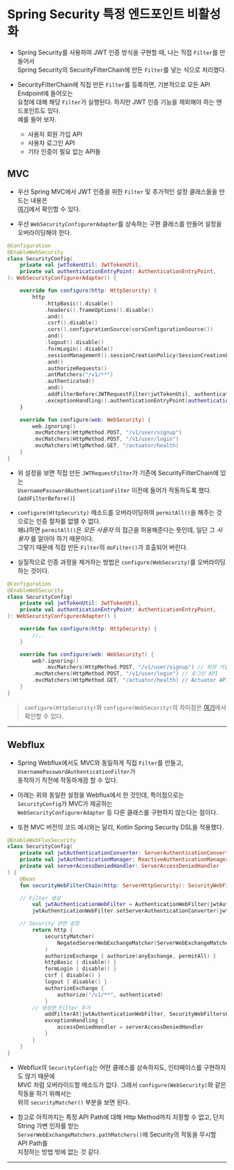 # Spring Security 특정 엔드포인트 비활성화

- Spring Security를 사용하여 JWT 인증 방식을 구현할 때, 나는 직접 `Filter`를 만들어서  
  Spring Security의 SecurityFilterChain에 만든 `Filter`를 넣는 식으로 처리했다.

- SecurityFilterChain에 직접 만든 `Filter`를 등록하면, 기본적으로 모든 API Endpoint에 들어오는  
  요청에 대해 해당 `Filter`가 실행된다. 하지만 JWT 인증 기능을 제외해야 하는 엔드포인트도 있다.  
  예를 들어 보자.

  - 사용자 회원 가입 API
  - 사용자 로그인 API
  - 기타 인증이 필요 없는 API들

## MVC

- 우선 Spring MVC에서 JWT 인증을 위한 `Filter` 및 추가적인 설정 클래스들을 만드는 내용은  
  <a href="https://github.com/sang-w0o/Study/blob/master/Backend%20Frameworks/Spring%20%EB%BF%8C%EC%85%94%EB%B3%B4%EA%B8%B0/Spring%20Security%EB%A1%9C%20JWT%20%EC%9D%B8%EC%A6%9D%20%EA%B5%AC%ED%98%84%ED%95%98%EA%B8%B0.md#jwt-%EC%9D%B8%EC%A6%9D%EC%9D%84-%ED%95%98%EB%8A%94-filter-%EB%A7%8C%EB%93%A4%EA%B8%B0">여기</a>에서 확인할 수 있다.

- 우선 `WebSecurityConfigurerAdapter`를 상속하는 구현 클래스를 만들어 설정을 오버라이딩해야 한다.

```kt
@Configuration
@EnableWebSecurity
class SecurityConfig(
    private val jwtTokenUtil: JwtTokenUtil,
    private val authenticationEntryPoint: AuthenticationEntryPoint,
): WebSecurityConfigurerAdapter() {

    override fun configure(http: HttpSecurity) {
        http
            .httpBasic().disable()
            .headers().frameOptions().disable()
            .and()
            .csrf().disable()
            .cors().configurationSource(corsConfigurationSource())
            .and()
            .logout().disable()
            .formLogin().disable()
            .sessionManagement().sessionCreationPolicy(SessionCreationPolicy.STATELESS)
            .and()
            .authorizeRequests()
            .antMatchers("/v1/**")
            .authenticated()
            .and()
            .addFilterBefore(JWTRequestFilter(jwtTokenUtil, authenticationEntryPoint), UsernamePasswordAuthenticationFilter::class.java)
            .exceptionHandling().authenticationEntryPoint(authenticationEntryPoint)
    }

    override fun configure(web: WebSecurity) {
        web.ignoring()
	    .mvcMatchers(HttpMethod.POST, "/v1/user/signup")
	    .mvcMatchers(HttpMethod.POST, "/v1/user/login")
	    .mvcMatchers(HttpMethod.GET, "/actuator/health)
    }
}
```

- 위 설정을 보면 직접 만든 `JWTRequestFilter`가 기존에 SecurityFilterChain에 있는  
  `UsernamePasswordAuthenticationFilter` 이전에 들어가 작동하도록 했다. (`addFilterBefore()`)

- `configure(HttpSecurity)` 메소드를 오버라이딩하여 `permitAll()`을 해주는 것으로는 인증 절차를 없앨 수 없다.  
  왜냐하면 `permitAll()`은 _모든 사용자_ 의 접근을 허용해준다는 뜻인데, 일단 그 _사용자_ 를 알아야 하기 때문이다.  
  그렇기 때문에 직접 만든 `Filter`의 `doFilter()`가 호출되어 버린다.

- 실질적으로 인증 과정을 제거하는 방법은 `configure(WebSecurity)`를 오버라이딩하는 것이다.

```kt
@Configuration
@EnableWebSecurity
class SecurityConfig(
    private val jwtTokenUtil: JwtTokenUtil,
    private val authenticationEntryPoint: AuthenticationEntryPoint,
): WebSecurityConfigurerAdapter() {

    override fun configure(http: HttpSecurity) {
        //..
    }

    override fun configure(web: WebSecurity?) {
        web?.ignoring()
            .mvcMatchers(HttpMethod.POST, "/v1/user/signup") // 회원 가입 API
	    .mvcMatchers(HttpMethod.POST, "/v1/user/login") // 로그인 API
	    .mvcMatchers(HttpMethod.GET, "/actuator/health) // Actuator API
    }
}
```

> `configure(HttpSecurity)`와 `configure(WebSecurity)`의 차이점은
> <a href="https://github.com/sang-w0o/Study/blob/master/Backend%20Frameworks/Spring%20%EB%BF%8C%EC%85%94%EB%B3%B4%EA%B8%B0/Spring%20Security%20config%20%EB%A9%94%EC%86%8C%EB%93%9C.md">여기</a>에서 확인할 수 있다.

<hr/>

## Webflux

- Spring Webflux에서도 MVC와 동일하게 직접 `Filter`를 만들고, `UsernamePasswordAuthenticationFilter`가  
  동작하기 직전에 작동하게끔 할 수 있다.

- 아래는 위와 동일한 설정을 Webflux에서 한 것인데, 특이점으로는 `SecurityConfig`가 MVC가 제공하는  
  `WebSecurityConfigurerAdapter` 등 다른 클래스를 구현하지 않는다는 점이다.

- 또한 MVC 버전의 코드 예시와는 달리, Kotlin Spring Security DSL을 적용했다.

```kt
@EnableWebFluxSecurity
class SecurityConfig(
    private val jwtAuthenticationConverter: ServerAuthenticationConverter,
    private val jwtAuthenticationManager: ReactiveAuthenticationManager,
    private val serverAccessDeniedHandler: ServerAccessDeniedHandler
) {
    @Bean
    fun securityWebFilterChain(http: ServerHttpSecurity): SecurityWebFilterChain {

	// Filter 생성
        val jwtAuthenticationWebFilter = AuthenticationWebFilter(jwtAuthenticationManager)
        jwtAuthenticationWebFilter.setServerAuthenticationConverter(jwtAuthenticationConverter)

	// Security 관련 설정
        return http {
            securityMatcher(
                NegatedServerWebExchangeMatcher(ServerWebExchangeMatchers.pathMatchers("/actuator/**", "/v1/user/signup", "/v1/user/login"))
            )
            authorizeExchange { authorize(anyExchange, permitAll) }
            httpBasic { disable() }
            formLogin { disable() }
            csrf { disable() }
            logout { disable() }
            authorizeExchange {
                authorize("/v1/**", authenticated)
            }
	    // 생성한 Filter 추가
            addFilterAt(jwtAuthenticationWebFilter, SecurityWebFiltersOrder.AUTHENTICATION)
            exceptionHandling {
                accessDeniedHandler = serverAccessDeniedHandler
            }
        }
    }
}
```

- Webflux의 `SecurityConfig`는 어떤 클래스를 상속하지도, 인터페이스를 구현하지도 않기 때문에  
  MVC 처럼 오버라이드할 메소드가 없다. 그래서 `configure(WebSecurity)`와 같은 작동을 하기 위해서는  
  위의 `securityMatcher()` 부분을 보면 된다.

- 참고로 아직까지는 특정 API Path에 대해 Http Method까지 지정할 수 없고, 단지 String 가변 인자를 받는  
  `ServerWebExchangeMatchers.pathMatchers()`에 Security의 작동을 무시할 API Path를  
  지정하는 방법 밖에 없는 것 같다.

<hr/>
